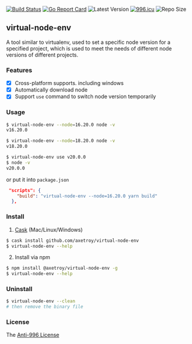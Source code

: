 [![Build Status](https://github.com/axetroy/virtual-node-env/workflows/ci/badge.svg)](https://github.com/axetroy/virtual-node-env/actions)
[![Go Report Card](https://goreportcard.com/badge/github.com/axetroy/virtual-node-env)](https://goreportcard.com/report/github.com/axetroy/virtual-node-env)
![Latest Version](https://img.shields.io/github/v/release/axetroy/virtual-node-env.svg)
[![996.icu](https://img.shields.io/badge/link-996.icu-red.svg)](https://996.icu)
![Repo Size](https://img.shields.io/github/repo-size/axetroy/virtual-node-env.svg)

## virtual-node-env

A tool similar to virtualenv, used to set a specific node version for a specified project, which is used to meet the needs of different node versions of different projects.

### Features

- [x] Cross-platform supports. including windows
- [x] Automatically download node
- [x] Support `use` command to switch node version temporarily

### Usage

```bash
$ virtual-node-env --node=16.20.0 node -v
v16.20.0

$ virtual-node-env --node=18.20.0 node -v
v18.20.0

$ virtual-node-env use v20.0.0
$ node -v
v20.0.0
```

or put it into `package.json`

```json
 "scripts": {
    "build": "virtual-node-env --node=16.20.0 yarn build"
  },
```

### Install

1. [Cask](https://github.com/cask-pkg/cask.rs) (Mac/Linux/Windows)

```bash
$ cask install github.com/axetroy/virtual-node-env
$ virtual-node-env --help
```

2. Install via npm

```sh
$ npm install @axetroy/virtual-node-env -g
$ virtual-node-env --help
```

### Uninstall

```bash
$ virtual-node-env --clean
# then remove the binary file
```

### License

The [Anti-996 License](LICENSE)
